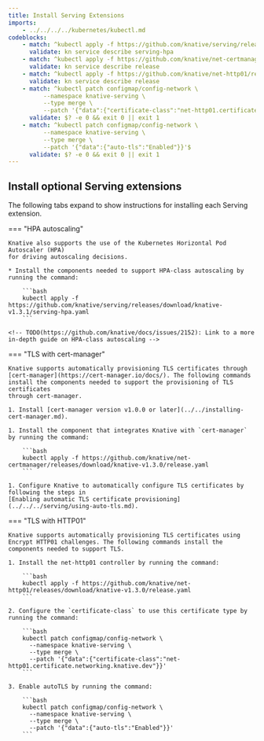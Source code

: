 ```yaml
---
title: Install Serving Extensions
imports:
    - ../../../../kubernetes/kubectl.md
codeblocks:
    - match: ^kubectl apply -f https://github.com/knative/serving/releases/download/knative-v1.3.1/serving-hpa.yaml$
      validate: kn service describe serving-hpa
    - match: ^kubectl apply -f https://github.com/knative/net-certmanager/releases/download/knative-v1.3.0/release.yaml$
      validate: kn service describe release
    - match: ^kubectl apply -f https://github.com/knative/net-http01/releases/download/knative-v1.3.0/release.yaml$
      validate: kn service describe release
    - match: ^kubectl patch configmap/config-network \
          --namespace knative-serving \
          --type merge \
          --patch '{"data":{"certificate-class":"net-http01.certificate.networking.knative.dev"}}'$
      validate: $? -e 0 && exit 0 || exit 1
    - match: ^kubectl patch configmap/config-network \
          --namespace knative-serving \
          --type merge \
          --patch '{"data":{"auto-tls":"Enabled"}}'$
      validate: $? -e 0 && exit 0 || exit 1
---
```


## Install optional Serving extensions

The following tabs expand to show instructions for installing each Serving extension.

=== "HPA autoscaling"

    Knative also supports the use of the Kubernetes Horizontal Pod Autoscaler (HPA)
    for driving autoscaling decisions.

    * Install the components needed to support HPA-class autoscaling by running the command:

        ```bash
        kubectl apply -f https://github.com/knative/serving/releases/download/knative-v1.3.1/serving-hpa.yaml
        ```

    <!-- TODO(https://github.com/knative/docs/issues/2152): Link to a more in-depth guide on HPA-class autoscaling -->

=== "TLS with cert-manager"

    Knative supports automatically provisioning TLS certificates through
    [cert-manager](https://cert-manager.io/docs/). The following commands
    install the components needed to support the provisioning of TLS certificates
    through cert-manager.

    1. Install [cert-manager version v1.0.0 or later](../../installing-cert-manager.md).

    1. Install the component that integrates Knative with `cert-manager` by running the command:

        ```bash
        kubectl apply -f https://github.com/knative/net-certmanager/releases/download/knative-v1.3.0/release.yaml
        ```

    1. Configure Knative to automatically configure TLS certificates by following the steps in
    [Enabling automatic TLS certificate provisioning](../../../serving/using-auto-tls.md).

=== "TLS with HTTP01"

    Knative supports automatically provisioning TLS certificates using Encrypt HTTP01 challenges. The following commands install the components needed to support TLS.

    1. Install the net-http01 controller by running the command:

        ```bash
        kubectl apply -f https://github.com/knative/net-http01/releases/download/knative-v1.3.0/release.yaml
        ```

    2. Configure the `certificate-class` to use this certificate type by running the command:

        ```bash
        kubectl patch configmap/config-network \
          --namespace knative-serving \
          --type merge \
          --patch '{"data":{"certificate-class":"net-http01.certificate.networking.knative.dev"}}'
        ```

    3. Enable autoTLS by running the command:

        ```bash
        kubectl patch configmap/config-network \
          --namespace knative-serving \
          --type merge \
          --patch '{"data":{"auto-tls":"Enabled"}}'
        ```